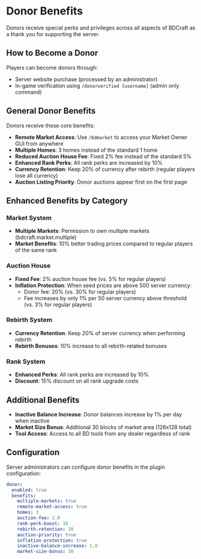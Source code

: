 # Donor Benefits

Donors receive special perks and privileges across all aspects of BDCraft as a thank you for supporting the server.

## How to Become a Donor

Players can become donors through:
- Server website purchase (processed by an administrator)
- In-game verification using `/donorverified [username]` (admin only command)

## General Donor Benefits

Donors receive these core benefits:

- **Remote Market Access**: Use `/bdmarket` to access your Market Owner GUI from anywhere
- **Multiple Homes**: 3 homes instead of the standard 1 home
- **Reduced Auction House Fee**: Fixed 2% fee instead of the standard 5%
- **Enhanced Rank Perks**: All rank perks are increased by 10%
- **Currency Retention**: Keep 20% of currency after rebirth (regular players lose all currency)
- **Auction Listing Priority**: Donor auctions appear first on the first page

## Enhanced Benefits by Category

### Market System

- **Multiple Markets**: Permission to own multiple markets (bdcraft.market.multiple)
- **Market Benefits**: 10% better trading prices compared to regular players of the same rank

### Auction House

- **Fixed Fee**: 2% auction house fee (vs. 5% for regular players)
- **Inflation Protection**: When seed prices are above 500 server currency:
  - Donor fee: 20% (vs. 30% for regular players)
  - Fee increases by only 1% per 50 server currency above threshold (vs. 3% for regular players)

### Rebirth System

- **Currency Retention**: Keep 20% of server currency when performing rebirth
- **Rebirth Bonuses**: 10% increase to all rebirth-related bonuses

### Rank System

- **Enhanced Perks**: All rank perks are increased by 10%
- **Discount**: 15% discount on all rank upgrade costs

## Additional Benefits

- **Inactive Balance Increase**: Donor balances increase by 1% per day when inactive
- **Market Size Bonus**: Additional 30 blocks of market area (128x128 total)
- **Tool Access**: Access to all BD tools from any dealer regardless of rank

## Configuration

Server administrators can configure donor benefits in the plugin configuration:

```yaml
donor:
  enabled: true
  benefits:
    multiple-markets: true
    remote-market-access: true
    homes: 3
    auction-fee: 2.0
    rank-perk-boost: 10
    rebirth-retention: 20
    auction-priority: true
    inflation-protection: true
    inactive-balance-increase: 1.0
    market-size-bonus: 30
```